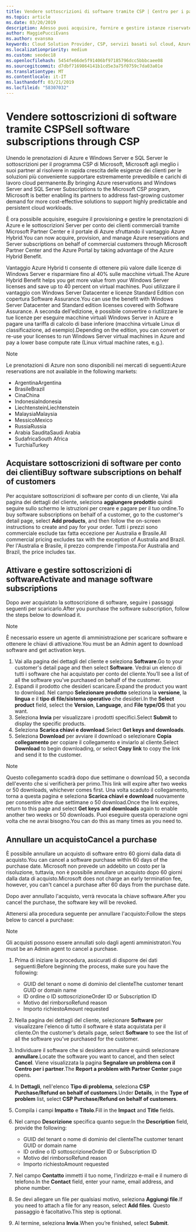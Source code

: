 ```yaml
---
title: Vendere sottoscrizioni di software tramite CSP | Centro per i partner
ms.topic: article
ms.date: 03/20/2019
description: Adesso puoi acquisire, fornire e gestire istanze riservate di Azure e sottoscrizioni server per conto dei clienti commerciali tramite il Centro per i partner Microsoft e il portale di Azure sfruttando Vantaggio Azure Hybrid.
author: MaggiePucciEvans
ms.author: evansma
keywords: Cloud Solution Provider, CSP, servizi basati sul cloud, Azure, istanze riservate di Azure, Windows Server, SQL Server, sottoscrizioni di software
ms.localizationpriority: medium
ms.custom: seodec18
ms.openlocfilehash: 5454fe66de5f91406bf97185796dcc5bbbcaee08
ms.sourcegitcommit: d7dbf7169864141b1cd5e3a75f0759c7da03a01e
ms.translationtype: MT
ms.contentlocale: it-IT
ms.lasthandoff: 03/21/2019
ms.locfileid: "58307032"
---
```

# <a name="sell-software-subscriptions-through-csp"></a><span data-ttu-id="64192-104">Vendere sottoscrizioni di software tramite CSP</span><span class="sxs-lookup"><span data-stu-id="64192-104">Sell software subscriptions through CSP</span></span>

<span data-ttu-id="64192-105">Unendo le prenotazioni di Azure e Windows Server e SQL Server le sottoscrizioni per il programma CSP di Microsoft, Microsoft agli meglio i suoi partner al risolvere in rapida crescita delle esigenze dei clienti per le soluzioni più conveniente supportare estremamente prevedibile e carichi di lavoro cloud permanente.</span><span class="sxs-lookup"><span data-stu-id="64192-105">By bringing Azure reservations and Windows Server and SQL Server Subscriptions to the Microsoft CSP program, Microsoft is better enabling its partners to address fast-growing customer demand for more cost-effective solutions to support highly predictable and persistent cloud workloads.</span></span> 

<span data-ttu-id="64192-106">È ora possibile acquisire, eseguire il provisioning e gestire le prenotazioni di Azure e le sottoscrizioni Server per conto dei clienti commerciali tramite Microsoft Partner Center e il portale di Azure sfruttando il vantaggio Azure Hybrid.</span><span class="sxs-lookup"><span data-stu-id="64192-106">You can now acquire, provision, and manage Azure reservations and Server subscriptions on behalf of commercial customers through Microsoft Partner Center and the Azure Portal by taking advantage of the Azure Hybrid Benefit.</span></span> 

<span data-ttu-id="64192-107">Vantaggio Azure Hybrid ti consente di ottenere più valore dalle licenze di Windows Server e risparmiare fino al 40% sulle macchine virtuali.</span><span class="sxs-lookup"><span data-stu-id="64192-107">The Azure Hybrid Benefit helps you get more value from your Windows Server licenses and save up to 40 percent on virtual machines.</span></span> <span data-ttu-id="64192-108">Puoi utilizzare il vantaggio con Windows Server Datacenter e licenze Standard Edition con copertura Software Assurance.</span><span class="sxs-lookup"><span data-stu-id="64192-108">You can use the benefit with Windows Server Datacenter and Standard edition licenses covered with Software Assurance.</span></span> <span data-ttu-id="64192-109">A seconda dell'edizione, è possibile convertire o riutilizzare le tue licenze per eseguire macchine virtuali Windows Server in Azure e pagare una tariffa di calcolo di base inferiore (macchina virtuale Linux di classificazione, ad esempio).</span><span class="sxs-lookup"><span data-stu-id="64192-109">Depending on the edition, you can convert or re-use your licenses to run Windows Server virtual machines in Azure and pay a lower base compute rate (Linux virtual machine rates, e.g.).</span></span>

> [!NOTE]  
> <span data-ttu-id="64192-110">Le prenotazioni di Azure non sono disponibili nei mercati di seguenti:</span><span class="sxs-lookup"><span data-stu-id="64192-110">Azure reservations are not available in the following markets:</span></span>  
> * <span data-ttu-id="64192-111">Argentina</span><span class="sxs-lookup"><span data-stu-id="64192-111">Argentina</span></span>
> * <span data-ttu-id="64192-112">Brasile</span><span class="sxs-lookup"><span data-stu-id="64192-112">Brazil</span></span>
> * <span data-ttu-id="64192-113">Cina</span><span class="sxs-lookup"><span data-stu-id="64192-113">China</span></span>
> * <span data-ttu-id="64192-114">Indonesia</span><span class="sxs-lookup"><span data-stu-id="64192-114">Indonesia</span></span>
> * <span data-ttu-id="64192-115">Liechtenstein</span><span class="sxs-lookup"><span data-stu-id="64192-115">Liechtenstein</span></span>
> * <span data-ttu-id="64192-116">Malaysia</span><span class="sxs-lookup"><span data-stu-id="64192-116">Malaysia</span></span>
> * <span data-ttu-id="64192-117">Messico</span><span class="sxs-lookup"><span data-stu-id="64192-117">Mexico</span></span>
> * <span data-ttu-id="64192-118">Russia</span><span class="sxs-lookup"><span data-stu-id="64192-118">Russia</span></span>
> * <span data-ttu-id="64192-119">Arabia Saudita</span><span class="sxs-lookup"><span data-stu-id="64192-119">Saudi Arabia</span></span>
> * <span data-ttu-id="64192-120">Sudafrica</span><span class="sxs-lookup"><span data-stu-id="64192-120">South Africa</span></span>
> * <span data-ttu-id="64192-121">Turchia</span><span class="sxs-lookup"><span data-stu-id="64192-121">Turkey</span></span>

<!--March 20, 2019 - this list of countries was correct as of today. Maggie last updated the list according to FAREAST\v-pubobb in bug 20907186.
-->

## <a name="buy-software-subscriptions-on-behalf-of-customers"></a><span data-ttu-id="64192-122">Acquistare sottoscrizioni di software per conto dei clienti</span><span class="sxs-lookup"><span data-stu-id="64192-122">Buy software subscriptions on behalf of customers</span></span>

<span data-ttu-id="64192-123">Per acquistare sottoscrizioni di software per conto di un cliente, Vai alla pagina dei dettagli del cliente, seleziona **aggiungere prodotti**e quindi seguire sullo schermo le istruzioni per creare e pagare per il tuo ordine.</span><span class="sxs-lookup"><span data-stu-id="64192-123">To buy software subscriptions on behalf of a customer, go to the customer's detail page, select **Add products**, and then follow the on-screen instructions to create and pay for your order.</span></span> <span data-ttu-id="64192-124">Tutti i prezzi sono commerciale esclude tax fatta eccezione per Australia e Brasile.</span><span class="sxs-lookup"><span data-stu-id="64192-124">All commercial pricing excludes tax with the exception of Australia and Brazil.</span></span> <span data-ttu-id="64192-125">Per l'Australia e Brasile, il prezzo comprende l'imposta.</span><span class="sxs-lookup"><span data-stu-id="64192-125">For Australia and Brazil, the price includes tax.</span></span>

## <a name="activate-and-manage-software-subscriptions"></a><span data-ttu-id="64192-126">Attivare e gestire sottoscrizioni di software</span><span class="sxs-lookup"><span data-stu-id="64192-126">Activate and manage software subscriptions</span></span>

<span data-ttu-id="64192-127">Dopo aver acquistato la sottoscrizione di software, seguire i passaggi seguenti per scaricarlo.</span><span class="sxs-lookup"><span data-stu-id="64192-127">After you purchase the software subscription, follow the steps below to download it.</span></span>

>[!NOTE]
><span data-ttu-id="64192-128">È necessario essere un agente di amministrazione per scaricare software e ottenere le chiavi di attivazione.</span><span class="sxs-lookup"><span data-stu-id="64192-128">You must be an Admin agent to download software and get activation keys.</span></span>

1. <span data-ttu-id="64192-129">Vai alla pagina dei dettagli del cliente e seleziona **Software**.</span><span class="sxs-lookup"><span data-stu-id="64192-129">Go to your customer's detail page and then select **Software**.</span></span> <span data-ttu-id="64192-130">Vedrai un elenco di tutti i software che hai acquistato per conto del cliente.</span><span class="sxs-lookup"><span data-stu-id="64192-130">You’ll see a list of all the software you’ve purchased on behalf of the customer.</span></span> 
2.  <span data-ttu-id="64192-131">Espandi il prodotto che desideri scaricare.</span><span class="sxs-lookup"><span data-stu-id="64192-131">Expand the product you want to download.</span></span> <span data-ttu-id="64192-132">Nel campo **Selezionare prodotto** seleziona la **versione**, la **lingua** e il **tipo di file/sistema operativo** che desideri.</span><span class="sxs-lookup"><span data-stu-id="64192-132">In the **Select product** field, select the **Version**, **Language**, and **File type/OS** that you want.</span></span> 
3.  <span data-ttu-id="64192-133">Seleziona **Invia** per visualizzare i prodotti specifici.</span><span class="sxs-lookup"><span data-stu-id="64192-133">Select **Submit** to display the specific products.</span></span> 
4.  <span data-ttu-id="64192-134">Seleziona **Scarica chiavi e download**.</span><span class="sxs-lookup"><span data-stu-id="64192-134">Select **Get keys and downloads**.</span></span> 
5.  <span data-ttu-id="64192-135">Seleziona **Download** per avviare il download o selezionare **Copia collegamento** per copiare il collegamento e inviarlo al cliente.</span><span class="sxs-lookup"><span data-stu-id="64192-135">Select **Download** to begin downloading, or select **Copy link** to copy the link and send it to the customer.</span></span> 

>[!NOTE]
><span data-ttu-id="64192-136">Questo collegamento scadrà dopo due settimane o download 50, a seconda dell'evento che si verificherà per primo.</span><span class="sxs-lookup"><span data-stu-id="64192-136">This link will expire after two weeks or 50 downloads, whichever comes first.</span></span> <span data-ttu-id="64192-137">Una volta scaduto il collegamento, torna a questa pagina e seleziona **Scarica chiavi e download** nuovamente per consentire altre due settimane o 50 download.</span><span class="sxs-lookup"><span data-stu-id="64192-137">Once the link expires, return to this page and select **Get keys and downloads** again to enable another two weeks or 50 downloads.</span></span> <span data-ttu-id="64192-138">Puoi eseguire questa operazione ogni volta che ne avrai bisogno.</span><span class="sxs-lookup"><span data-stu-id="64192-138">You can do this as many times as you need to.</span></span> 

## <a name="cancel-a-purchase"></a><span data-ttu-id="64192-139">Annullare un acquisto</span><span class="sxs-lookup"><span data-stu-id="64192-139">Cancel a purchase</span></span>

<span data-ttu-id="64192-140">È possibile annullare un acquisto di software entro 60 giorni dalla data di acquisto.</span><span class="sxs-lookup"><span data-stu-id="64192-140">You can cancel a software purchase within 60 days of the purchase date.</span></span> <span data-ttu-id="64192-141">Microsoft non prevede un addebito un costo per la risoluzione, tuttavia, non è possibile annullare un acquisto dopo 60 giorni dalla data di acquisto.</span><span class="sxs-lookup"><span data-stu-id="64192-141">Microsoft does not charge an early termination fee, however, you can't cancel a purchase after 60 days from the purchase date.</span></span>

<span data-ttu-id="64192-142">Dopo aver annullato l'acquisto, verrà revocata la chiave software.</span><span class="sxs-lookup"><span data-stu-id="64192-142">After you cancel the purchase, the software key will be revoked.</span></span> 

<span data-ttu-id="64192-143">Attenersi alla procedura seguente per annullare l'acquisto:</span><span class="sxs-lookup"><span data-stu-id="64192-143">Follow the steps below to cancel a purchase:</span></span>

>[!NOTE]
><span data-ttu-id="64192-144">Gli acquisti possono essere annullati solo dagli agenti amministratori.</span><span class="sxs-lookup"><span data-stu-id="64192-144">You must be an Admin agent to cancel a purchase.</span></span> 

1.  <span data-ttu-id="64192-145">Prima di iniziare la procedura, assicurati di disporre dei dati seguenti:</span><span class="sxs-lookup"><span data-stu-id="64192-145">Before beginning the process, make sure you have the following:</span></span>
    -   <span data-ttu-id="64192-146">GUID del tenant o nome di dominio del cliente</span><span class="sxs-lookup"><span data-stu-id="64192-146">The customer tenant GUID or domain name</span></span>
    -   <span data-ttu-id="64192-147">ID ordine o ID sottoscrizione</span><span class="sxs-lookup"><span data-stu-id="64192-147">Order ID or Subscription ID</span></span>
    -   <span data-ttu-id="64192-148">Motivo del rimborso</span><span class="sxs-lookup"><span data-stu-id="64192-148">Refund reason</span></span>
    -   <span data-ttu-id="64192-149">Importo richiesto</span><span class="sxs-lookup"><span data-stu-id="64192-149">Amount requested</span></span>

2.  <span data-ttu-id="64192-150">Nella pagina dei dettagli del cliente, selezionare **Software** per visualizzare l'elenco di tutto il software è stata acquistata per il cliente.</span><span class="sxs-lookup"><span data-stu-id="64192-150">On the customer’s details page, select **Software** to see the list of all the software you’ve purchased for the customer.</span></span> 

3.  <span data-ttu-id="64192-151">Individuare il software che si desidera annullare e quindi selezionare **annullare**.</span><span class="sxs-lookup"><span data-stu-id="64192-151">Locate the software you want to cancel, and then select **Cancel**.</span></span> <span data-ttu-id="64192-152">Viene visualizzata la pagina **Segnalare un problema con il Centro per i partner**.</span><span class="sxs-lookup"><span data-stu-id="64192-152">The **Report a problem with Partner Center** page opens.</span></span> 

4.  <span data-ttu-id="64192-153">In **Dettagli**, nell'elenco **Tipo di problema**, seleziona **CSP Purchase/Refund on behalf of customers**.</span><span class="sxs-lookup"><span data-stu-id="64192-153">Under **Details**, in the **Type of problem** list, select **CSP Purchase/Refund on behalf of customers**.</span></span>

5.  <span data-ttu-id="64192-154">Compila i campi **Impatto** e **Titolo**.</span><span class="sxs-lookup"><span data-stu-id="64192-154">Fill in the **Impact** and **Title** fields.</span></span> 

6.  <span data-ttu-id="64192-155">Nel campo **Descrizione** specifica quanto segue:</span><span class="sxs-lookup"><span data-stu-id="64192-155">In the **Description** field, provide the following:</span></span> 
    -   <span data-ttu-id="64192-156">GUID del tenant o nome di dominio del cliente</span><span class="sxs-lookup"><span data-stu-id="64192-156">The customer tenant GUID or domain name</span></span>
    -   <span data-ttu-id="64192-157">ID ordine o ID sottoscrizione</span><span class="sxs-lookup"><span data-stu-id="64192-157">Order ID or Subscription ID</span></span>
    -   <span data-ttu-id="64192-158">Motivo del rimborso</span><span class="sxs-lookup"><span data-stu-id="64192-158">Refund reason</span></span>
    -   <span data-ttu-id="64192-159">Importo richiesto</span><span class="sxs-lookup"><span data-stu-id="64192-159">Amount requested</span></span>

7.  <span data-ttu-id="64192-160">Nel campo **Contatto** immetti il tuo nome, l'indirizzo e-mail e il numero di telefono.</span><span class="sxs-lookup"><span data-stu-id="64192-160">In the **Contact** field, enter your name, email address, and phone number.</span></span> 

8.  <span data-ttu-id="64192-161">Se devi allegare un file per qualsiasi motivo, seleziona **Aggiungi file**.</span><span class="sxs-lookup"><span data-stu-id="64192-161">If you need to attach a file for any reason, select **Add files**.</span></span> <span data-ttu-id="64192-162">Questo passaggio è facoltativo.</span><span class="sxs-lookup"><span data-stu-id="64192-162">This step is optional.</span></span> 

9.  <span data-ttu-id="64192-163">Al termine, seleziona **Invia**.</span><span class="sxs-lookup"><span data-stu-id="64192-163">When you’re finished, select **Submit**.</span></span>
